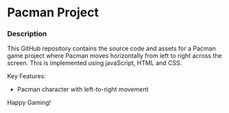 # Pacman Project

### Description
This GitHub repository contains the source code and assets for a Pacman game project where Pacman moves horizontally from left to right across the screen. This  is implemented using javaScript, HTML and CSS.

Key Features:
- Pacman character with left-to-right movement

Happy Gaming!
